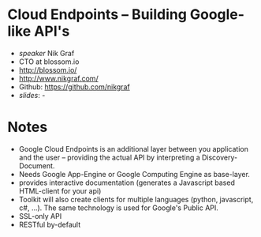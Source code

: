 # Cloud Endpoints – Building Google-like API's

* *speaker* Nik Graf
* CTO at blossom.io
* http://blossom.io/
* http://www.nikgraf.com/
* Github: https://github.com/nikgraf
* *slides*: -

# Notes

* Google Cloud Endpoints is an additional layer between you application and
  the user – providing the actual API by interpreting a Discovery-Document.
* Needs Google App-Engine or Google Computing Engine as base-layer.
* provides interactive documentation (generates a Javascript based HTML-client for your api)
* Toolkit will also create clients for multiple languages (python, javascript, c#, ...).
  The same technology is used for Google's Public API.
* SSL-only API
* RESTful by-default
